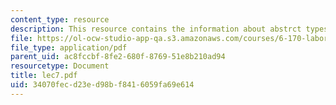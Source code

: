 ```yaml
---
content_type: resource
description: This resource contains the information about abstrct types.
file: https://ol-ocw-studio-app-qa.s3.amazonaws.com/courses/6-170-laboratory-in-software-engineering-fall-2005/34070fecd23ed98bf8416059fa69e614_lec7.pdf
file_type: application/pdf
parent_uid: ac8fccbf-8fe2-680f-8769-51e8b210ad94
resourcetype: Document
title: lec7.pdf
uid: 34070fec-d23e-d98b-f841-6059fa69e614
---
```


